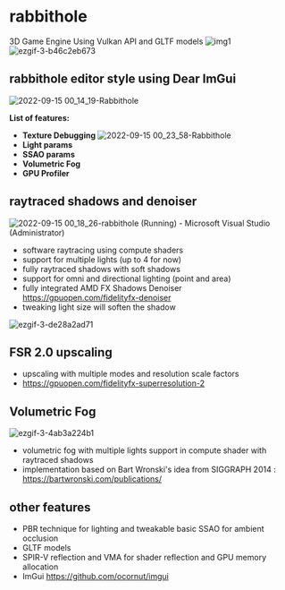 # rabbithole
3D Game Engine Using Vulkan API and GLTF models
![img1](https://user-images.githubusercontent.com/34007000/190272509-1d3cc2e8-7d7e-47fc-9fdf-8f6c001065b6.png)
![ezgif-3-b46c2eb673](https://user-images.githubusercontent.com/34007000/190277866-6037d555-3050-49f2-bdee-602c8e6dc0d6.gif)

## rabbithole editor style using Dear ImGui
![2022-09-15 00_14_19-Rabbithole](https://user-images.githubusercontent.com/34007000/190272679-6116bd91-4fe2-4348-bf81-c5c7a2c0e88b.png)

<b>List of features:</b>
- <b>Texture Debugging</b>
![2022-09-15 00_23_58-Rabbithole](https://user-images.githubusercontent.com/34007000/190273592-4d539153-693b-4ef3-b2c6-327ef32e5111.png)
- <b>Light params</b>
- <b>SSAO params</b>
- <b>Volumetric Fog</b>
- <b>GPU Profiler</b>

## raytraced shadows and denoiser
![2022-09-15 00_18_26-rabbithole (Running) - Microsoft Visual Studio (Administrator)](https://user-images.githubusercontent.com/34007000/190273033-6ff6b7f9-32fc-4a52-b211-afa07b863328.png)
- software raytracing using compute shaders
- support for multiple lights (up to 4 for now)
- fully raytraced shadows with soft shadows
- support for omni and directional lighting (point and area)
- fully integrated AMD FX Shadows Denoiser <url>https://gpuopen.com/fidelityfx-denoiser</url>
- tweaking light size will soften the shadow

![ezgif-3-de28a2ad71](https://user-images.githubusercontent.com/34007000/190278226-c2b80f3d-d302-44e5-96c2-728d95ccb027.gif)

## FSR 2.0 upscaling
- upscaling with multiple modes and resolution scale factors
- https://gpuopen.com/fidelityfx-superresolution-2

## Volumetric Fog
![ezgif-3-4ab3a224b1](https://user-images.githubusercontent.com/34007000/190276842-e1d5424d-f693-4150-8ed0-de106a74a9f1.gif)
- volumetric fog with multiple lights support in compute shader with raytraced shadows
- implementation based on Bart Wronski's idea from SIGGRAPH 2014 : <url>https://bartwronski.com/publications/</url>

## other features
- PBR technique for lighting and tweakable basic SSAO for ambient occlusion
- GLTF models
- SPIR-V reflection and VMA for shader reflection and GPU memory allocation
- ImGui <url>https://github.com/ocornut/imgui</url>
